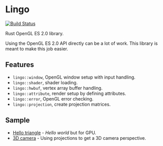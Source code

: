 # Lingo
[![Build Status](https://travis-ci.org/carlmartus/lingo.svg?branch=master)](https://travis-ci.org/carlmartus/lingo)

Rust OpenGL ES 2.0 library.

Using the OpenGL ES 2.0 API directly can be a lot of work.
This library is meant to make this job easier.

## Features
 * `lingo::window`, OpenGL window setup with input handling.
 * `lingo::shader`, shader loading.
 * `lingo::hwbuf`, vertex array buffer handling.
 * `lingo::attribute`, render setup by defining attributes.
 * `lingo::error`, OpenGL error checking.
 * `lingo::projection`, create projection matrices.

## Sample
 * [Hello triangle](samples/hello_triangle.rs) - *Hello world* but for GPU.
 * [3D camera](samples/camera.rs) - Using projections to get a 3D camera
   perspective.
